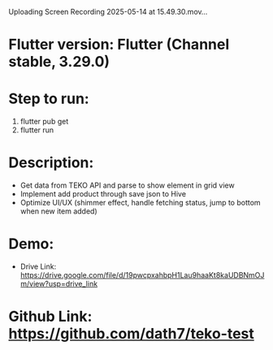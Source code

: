 

Uploading Screen Recording 2025-05-14 at 15.49.30.mov…
# Flutter version: Flutter (Channel stable, 3.29.0)

# Step to run:
  1. flutter pub get
  2. flutter run

# Description:
- Get data from TEKO API and parse to show element in grid view
- Implement add product through save json to Hive 
- Optimize UI/UX (shimmer effect, handle fetching status, jump to bottom when new item added)

# Demo:
- Drive Link: https://drive.google.com/file/d/19pwcpxahbpH1Lau9haaKt8kaUDBNmOJm/view?usp=drive_link

# Github Link: https://github.com/dath7/teko-test
